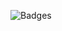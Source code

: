 ![Badges](https://user-images.githubusercontent.com/65659795/122606001-db20da80-d095-11eb-9e79-76361ba6444e.png)
